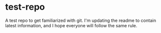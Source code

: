 # test-repo
A test repo to get familiarized with git.
I'm updating the readme to contain latest information, and I hope everyone will follow the same rule.
